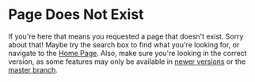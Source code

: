 # Page Does Not Exist

If you're here that means you requested a page that doesn't exist. Sorry about that! Maybe try the search box to find what you're looking for, or navigate to the [Home Page](../index.html). Also, make sure you're looking in the correct version, as some features may only be available in [newer versions](https://github.com/apache/incubator-mxnet/releases) or the [master branch](../versions/master).
